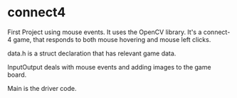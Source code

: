 # connect4

First Project using mouse events. It uses the OpenCV library.
It's a connect-4 game, that responds to both mouse hovering 
and mouse left clicks.

data.h is a struct declaration that has relevant game data.

InputOutput deals with mouse events and adding images to the
game board.

Main is the driver code.


